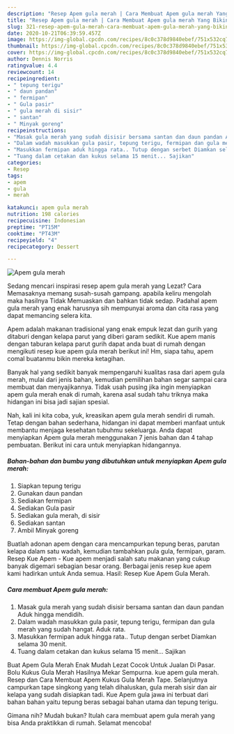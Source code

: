 ```yaml
---
description: "Resep Apem gula merah | Cara Membuat Apem gula merah Yang Bikin Ngiler"
title: "Resep Apem gula merah | Cara Membuat Apem gula merah Yang Bikin Ngiler"
slug: 321-resep-apem-gula-merah-cara-membuat-apem-gula-merah-yang-bikin-ngiler
date: 2020-10-21T06:39:59.457Z
image: https://img-global.cpcdn.com/recipes/8c0c378d9840ebef/751x532cq70/apem-gula-merah-foto-resep-utama.jpg
thumbnail: https://img-global.cpcdn.com/recipes/8c0c378d9840ebef/751x532cq70/apem-gula-merah-foto-resep-utama.jpg
cover: https://img-global.cpcdn.com/recipes/8c0c378d9840ebef/751x532cq70/apem-gula-merah-foto-resep-utama.jpg
author: Dennis Norris
ratingvalue: 4.4
reviewcount: 14
recipeingredient:
- " tepung terigu"
- " daun pandan"
- " fermipan"
- " Gula pasir"
- " gula merah di sisir"
- " santan"
- " Minyak goreng"
recipeinstructions:
- "Masak gula merah yang sudah disisir bersama santan dan daun pandan Aduk hingga mendidih."
- "Dalam wadah masukkan gula pasir, tepung terigu, fermipan dan gula merah yang sudah hangat. Aduk rata."
- "Masukkan fermipan aduk hingga rata.. Tutup dengan serbet Diamkan selama 30 menit."
- "Tuang dalam cetakan dan kukus selama 15 menit... Sajikan"
categories:
- Resep
tags:
- apem
- gula
- merah

katakunci: apem gula merah 
nutrition: 198 calories
recipecuisine: Indonesian
preptime: "PT15M"
cooktime: "PT43M"
recipeyield: "4"
recipecategory: Dessert

---
```



![Apem gula merah](https://img-global.cpcdn.com/recipes/8c0c378d9840ebef/751x532cq70/apem-gula-merah-foto-resep-utama.jpg)

Sedang mencari inspirasi resep apem gula merah yang Lezat? Cara Memasaknya memang susah-susah gampang. apabila keliru mengolah maka hasilnya Tidak Memuaskan dan bahkan tidak sedap. Padahal apem gula merah yang enak harusnya sih mempunyai aroma dan cita rasa yang dapat memancing selera kita.

Apem adalah makanan tradisional yang enak empuk lezat dan gurih yang ditaburi dengan kelapa parut yang diberi garam sedikit. Kue apem manis dengan taburan kelapa parut gurih dapat anda buat di rumah dengan mengikuti resep kue apem gula merah berikut ini! Hm, siapa tahu, apem comal buatanmu bikin mereka ketagihan.

Banyak hal yang sedikit banyak mempengaruhi kualitas rasa dari apem gula merah, mulai dari jenis bahan, kemudian pemilihan bahan segar sampai cara membuat dan menyajikannya. Tidak usah pusing jika ingin menyiapkan apem gula merah enak di rumah, karena asal sudah tahu triknya maka hidangan ini bisa jadi sajian spesial.


Nah, kali ini kita coba, yuk, kreasikan apem gula merah sendiri di rumah. Tetap dengan bahan sederhana, hidangan ini dapat memberi manfaat untuk membantu menjaga kesehatan tubuhmu sekeluarga. Anda dapat menyiapkan Apem gula merah menggunakan 7 jenis bahan dan 4 tahap pembuatan. Berikut ini cara untuk menyiapkan hidangannya.

<!--inarticleads1-->

##### Bahan-bahan dan bumbu yang dibutuhkan untuk menyiapkan Apem gula merah:

1. Siapkan  tepung terigu
1. Gunakan  daun pandan
1. Sediakan  fermipan
1. Sediakan  Gula pasir
1. Sediakan  gula merah, di sisir
1. Sediakan  santan
1. Ambil  Minyak goreng


Buatlah adonan apem dengan cara mencampurkan tepung beras, parutan kelapa dalam satu wadah, kemudian tambahkan pula gula, fermipan, garam. Resep Kue Apem - Kue apem menjadi salah satu makanan yang cukup banyak digemari sebagian besar orang. Berbagai jenis resep kue apem kami hadirkan untuk Anda semua. Hasil: Resep Kue Apem Gula Merah. 

<!--inarticleads2-->

##### Cara membuat Apem gula merah:

1. Masak gula merah yang sudah disisir bersama santan dan daun pandan Aduk hingga mendidih.
1. Dalam wadah masukkan gula pasir, tepung terigu, fermipan dan gula merah yang sudah hangat. Aduk rata.
1. Masukkan fermipan aduk hingga rata.. Tutup dengan serbet Diamkan selama 30 menit.
1. Tuang dalam cetakan dan kukus selama 15 menit... Sajikan


Buat Apem Gula Merah Enak Mudah Lezat Cocok Untuk Jualan Di Pasar. Bolu Kukus Gula Merah Hasilnya Mekar Sempurna. kue apem gula merah. Resep dan Cara Membuat Apem Kukus Gula Merah Tape. Selanjutnya campurkan tape singkong yang telah dihaluskan, gula merah sisir dan air kelapa yang sudah disiapkan tadi. Kue Apem gula jawa ini terbuat dari bahan bahan yaitu tepung beras sebagai bahan utama dan tepung terigu. 

Gimana nih? Mudah bukan? Itulah cara membuat apem gula merah yang bisa Anda praktikkan di rumah. Selamat mencoba!
